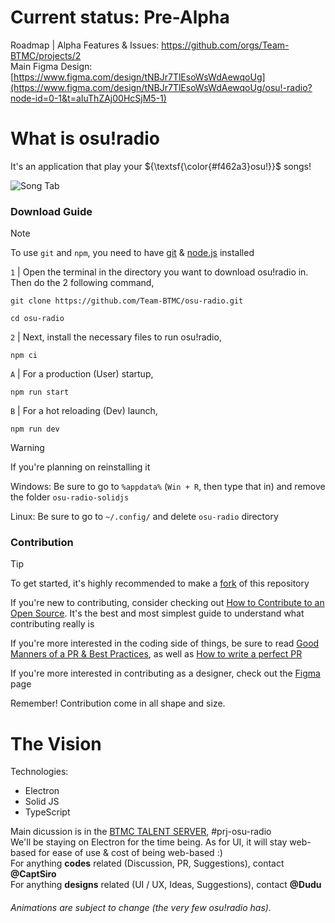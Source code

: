 # Current status: Pre-Alpha

Roadmap | Alpha Features & Issues: https://github.com/orgs/Team-BTMC/projects/2
<br>
Main Figma Design: [https://www.figma.com/design/tNBJr7TlEsoWsWdAewqoUg](https://www.figma.com/design/tNBJr7TlEsoWsWdAewqoUg/osu!-radio?node-id=0-1&t=aIuThZAj00HcSjM5-1)

[//]: # (You can remove the ${\textsf{\color{#f462a3}osu!}}$ if you just want it be osu!radio instead. That color can only work if there's spaces on both side)

# What is osu!radio
It's an application that play your ${\textsf{\color{#f462a3}osu!}}$ songs!

![Song Tab](https://github.com/user-attachments/assets/da67b906-1429-4cc1-9087-76026e94b98a "The screen show a UI with all the buttons (Play, Pause, Forward and Rewind, as well as a Seek bar, with 4 songs on the left")

### Download Guide
> [!NOTE]
> To use `git` and `npm`, you need to have [git](https://git-scm.com/) & [node.js](https://nodejs.org/en) installed

`1` | Open the terminal in the directory you want to download osu!radio in. Then do the 2 following command,
```
git clone https://github.com/Team-BTMC/osu-radio.git
```
```
cd osu-radio
```

`2` | Next, install the necessary files to run osu!radio,
```
npm ci
```

`A` | For a production (User) startup, 
```
npm run start
```
`B` | For a hot reloading (Dev) launch, 
```
npm run dev
```
> [!WARNING]
> If you're planning on reinstalling it
>
> Windows: Be sure to go to `%appdata%` (`Win + R`, then type that in) and remove the folder `osu-radio-solidjs`
> 
> Linux: Be sure to go to `~/.config/` and delete `osu-radio` directory

### Contribution
> [!TIP]
> To get started, it's highly recommended to make a [fork](https://github.com/Team-BTMC/osu-radio/fork) of this repository

If you're new to contributing, consider checking out [How to Contribute to an Open Source](https://opensource.guide/how-to-contribute/). It's the best and most simplest guide to understand what contributing really is

If you're more interested in the coding side of things, be sure to read [Good Manners of a PR & Best Practices](https://medium.com/deliveryherotechhub/good-manners-of-a-pull-request-some-best-practices-cb2de3c3aea1), as well as [How to write a perfect PR](https://github.blog/developer-skills/github/how-to-write-the-perfect-pull-request/) 

If you're more interested in contributing as a designer, check out the [Figma](https://www.figma.com/design/tNBJr7TlEsoWsWdAewqoUg/osu!-radio?node-id=0-1&t=aIuThZAj00HcSjM5-1) page

Remember! Contribution come in all shape and size.
# The Vision

Technologies:
- Electron
- Solid JS
- TypeScript

Main dicussion is in the [BTMC TALENT SERVER](https://discord.gg/mefjfMjV), #prj-osu-radio
<br>
We'll be staying on Electron for the time being. As for UI, it will stay web-based for ease of use & cost of being web-based :)
<br>
For anything **codes** related (Discussion, PR, Suggestions), contact **@CaptSiro**
<br>
For anything **designs** related (UI / UX, Ideas, Suggestions), contact **@Dudu**
###### Animations are subject to change (the very few osu!radio has).
